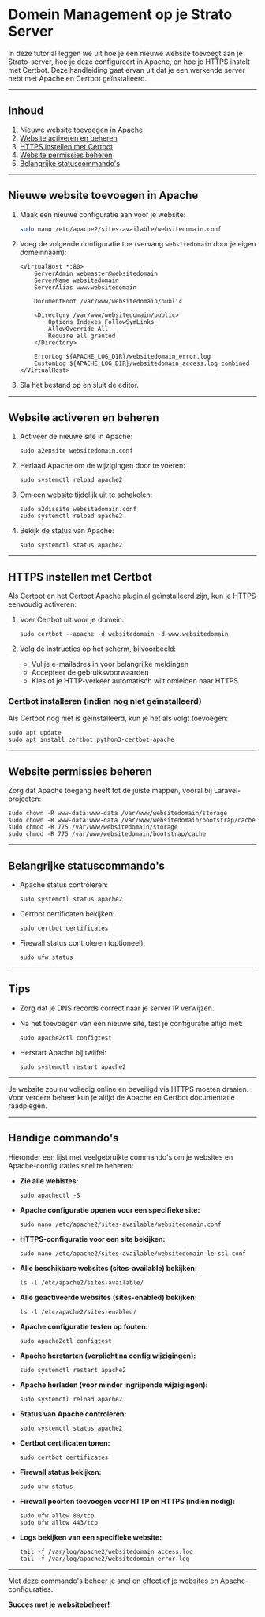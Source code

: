 # Domein Management op je Strato Server

In deze tutorial leggen we uit hoe je een nieuwe website toevoegt aan je Strato-server, hoe je deze configureert in Apache, en hoe je HTTPS instelt met Certbot. Deze handleiding gaat ervan uit dat je een werkende server hebt met Apache en Certbot geïnstalleerd.

---

## Inhoud

1. [Nieuwe website toevoegen in Apache](#nieuwe-website-toevoegen-in-apache)  
2. [Website activeren en beheren](#website-activeren-en-beheren)  
3. [HTTPS instellen met Certbot](#https-instellen-met-certbot)  
4. [Website permissies beheren](#website-permissies-beheren)  
5. [Belangrijke statuscommando's](#belangrijke-statuscommando-s)

---

## Nieuwe website toevoegen in Apache

1. Maak een nieuwe configuratie aan voor je website:

   ```bash
   sudo nano /etc/apache2/sites-available/websitedomain.conf
   ```

2. Voeg de volgende configuratie toe (vervang `websitedomain` door je eigen domeinnaam):

       <VirtualHost *:80>
           ServerAdmin webmaster@websitedomain
           ServerName websitedomain
           ServerAlias www.websitedomain

           DocumentRoot /var/www/websitedomain/public

           <Directory /var/www/websitedomain/public>
               Options Indexes FollowSymLinks
               AllowOverride All
               Require all granted
           </Directory>

           ErrorLog ${APACHE_LOG_DIR}/websitedomain_error.log
           CustomLog ${APACHE_LOG_DIR}/websitedomain_access.log combined
       </VirtualHost>

4. Sla het bestand op en sluit de editor.

---

## Website activeren en beheren

1. Activeer de nieuwe site in Apache:

   ```
   sudo a2ensite websitedomain.conf
   ```

2. Herlaad Apache om de wijzigingen door te voeren:

   ```
   sudo systemctl reload apache2
   ```

3. Om een website tijdelijk uit te schakelen:

   ```
   sudo a2dissite websitedomain.conf  
   sudo systemctl reload apache2
   ```

4. Bekijk de status van Apache:

   ```
   sudo systemctl status apache2
   ```

---

## HTTPS instellen met Certbot

Als Certbot en het Certbot Apache plugin al geïnstalleerd zijn, kun je HTTPS eenvoudig activeren:

1. Voer Certbot uit voor je domein:

   ```
   sudo certbot --apache -d websitedomain -d www.websitedomain
   ```

2. Volg de instructies op het scherm, bijvoorbeeld:  
   - Vul je e-mailadres in voor belangrijke meldingen  
   - Accepteer de gebruiksvoorwaarden  
   - Kies of je HTTP-verkeer automatisch wilt omleiden naar HTTPS

### Certbot installeren (indien nog niet geïnstalleerd)

Als Certbot nog niet is geïnstalleerd, kun je het als volgt toevoegen:

   ```
   sudo apt update  
   sudo apt install certbot python3-certbot-apache
   ```

---

## Website permissies beheren

Zorg dat Apache toegang heeft tot de juiste mappen, vooral bij Laravel-projecten:

   ```
   sudo chown -R www-data:www-data /var/www/websitedomain/storage  
   sudo chown -R www-data:www-data /var/www/websitedomain/bootstrap/cache  
   sudo chmod -R 775 /var/www/websitedomain/storage  
   sudo chmod -R 775 /var/www/websitedomain/bootstrap/cache
   ```

---

## Belangrijke statuscommando's

- Apache status controleren:

   ```
   sudo systemctl status apache2
   ```

- Certbot certificaten bekijken:

   ```
   sudo certbot certificates
   ```

- Firewall status controleren (optioneel):

   ```
   sudo ufw status
   ```

---

## Tips

- Zorg dat je DNS records correct naar je server IP verwijzen.  
- Na het toevoegen van een nieuwe site, test je configuratie altijd met:

   ```
   sudo apache2ctl configtest
   ```

- Herstart Apache bij twijfel:

   ```
   sudo systemctl restart apache2
   ```

---

Je website zou nu volledig online en beveiligd via HTTPS moeten draaien. Voor verdere beheer kun je altijd de Apache en Certbot documentatie raadplegen.

---

## Handige commando's

Hieronder een lijst met veelgebruikte commando's om je websites en Apache-configuraties snel te beheren:

- **Zie alle webistes:**  
  ```
  sudo apachectl -S
  ```
  
- **Apache configuratie openen voor een specifieke site:**  
  ```
  sudo nano /etc/apache2/sites-available/websitedomain.conf
  ```

- **HTTPS-configuratie voor een site bekijken:**  
  ```
  sudo nano /etc/apache2/sites-available/websitedomain-le-ssl.conf
  ```

- **Alle beschikbare websites (sites-available) bekijken:**  
  ```
  ls -l /etc/apache2/sites-available/
  ```

- **Alle geactiveerde websites (sites-enabled) bekijken:**  
  ```
  ls -l /etc/apache2/sites-enabled/
  ```

- **Apache configuratie testen op fouten:**  
  ```
  sudo apache2ctl configtest
  ```

- **Apache herstarten (verplicht na config wijzigingen):**  
  ```
  sudo systemctl restart apache2
  ```

- **Apache herladen (voor minder ingrijpende wijzigingen):**  
  ```
  sudo systemctl reload apache2
  ```

- **Status van Apache controleren:**  
  ```
  sudo systemctl status apache2
  ```

- **Certbot certificaten tonen:**  
  ```
  sudo certbot certificates
  ```

- **Firewall status bekijken:**  
  ```
  sudo ufw status
  ```

- **Firewall poorten toevoegen voor HTTP en HTTPS (indien nodig):**  
  ```
  sudo ufw allow 80/tcp  
  sudo ufw allow 443/tcp
  ```

- **Logs bekijken van een specifieke website:**  
  ```
  tail -f /var/log/apache2/websitedomain_access.log  
  tail -f /var/log/apache2/websitedomain_error.log
  ```

---

Met deze commando's beheer je snel en effectief je websites en Apache-configuraties.


**Succes met je websitebeheer!**
